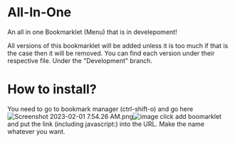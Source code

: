 # All-In-One
An all in one Bookmarklet (Menu) that is in develepoment!


All versions of this bookmarklet will be added unless it is too much if that is the case then it will be removed.
You can find each version under their respective file. Under the "Development" branch.

# How to install?
You need to go to bookmark manager (ctrl-shift-o) and go here <img src="blob:chrome-untrusted://media-app/c47e307d-53c0-4a9e-bd42-25d684544aac" alt="Screenshot 2023-02-01 7.54.26 AM.png"/>![image](https://user-images.githubusercontent.com/116753978/216062371-d16a7a26-c708-4a8d-ac75-cad068251236.png)
click add boomarklet and put the link (including javascript:) into the URL. Make the name whatever you want. 
